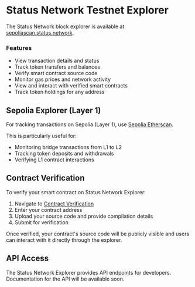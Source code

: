 # Status Network Testnet Explorer

The Status Network block explorer is available at [sepoliascan.status.network](https://sepoliascan.status.network).

### Features
- View transaction details and status
- Track token transfers and balances
- Verify smart contract source code
- Monitor gas prices and network activity
- View and interact with verified smart contracts
- Track token holdings for any address

## Sepolia Explorer (Layer 1)

For tracking transactions on Sepolia (Layer 1), use [Sepolia Etherscan](https://sepolia.etherscan.io).

This is particularly useful for:
- Monitoring bridge transactions from L1 to L2
- Tracking token deposits and withdrawals
- Verifying L1 contract interactions

## Contract Verification

To verify your smart contract on Status Network Explorer:

1. Navigate to [Contract Verification](https://sepoliascan.status.network/contract-verification)
2. Enter your contract address
3. Upload your source code and provide compilation details
4. Submit for verification

Once verified, your contract's source code will be publicly visible and users can interact with it directly through the explorer.

## API Access

The Status Network Explorer provides API endpoints for developers. Documentation for the API will be available soon.
